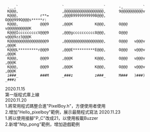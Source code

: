      .__,`                    `__________________`      -,_________`            
     K@@@,                    ,@@@@@@@@@@@@@@@@@@,      9@@@@@@@@@@v            
     K@@@,          r**=      ,@@@B9999999999B@@@,      O@@@999Q@@@s*****r:     
     K@@@,          @@@9      ,@@@K          K@@@,      O@@@   v@@@@@@@@@@K     
     K@@@IcccccccccV@@@9      ,@@@gcccccccccc8@@@,      O@@@   v@@@9zz3@@@K     
     K@@@@@@@@@@@@@@@@@9      ,@@@@@@@@@@@@@@@@@@,      O@@@   v@@@v  ,@@@K     
     K@@@L*********r@@@9      ,@@@E**********E@@@,      O@@@   v@@@v  ,@@@K     
     K@@@,          @@@9      ,@@@K          K@@@,      O@@@   v@@@v  ,@@@K     
     K@@@,          @@@9      ,@@@K          K@@@,      O@@@   v@@@v  ,@@@K     
     z###_          ###M      _###z          z###_      M###   )###)  _###z     
                                                                                                                  

2020.11.15  
  第一版程式庫上線  
2020.11.20  
  1.將常用程式碼整合進"PixelBoy.h"，方便使用者使用  
  2.增加"Hello_pixelboy"範例，展示最簡程式寫法
2020.11.23    
  1.將以使用接腳"P_C"改成21，以使用板載Buzzer  
  2.新增"Ntp_pong"範例，增加遊戲範例  

